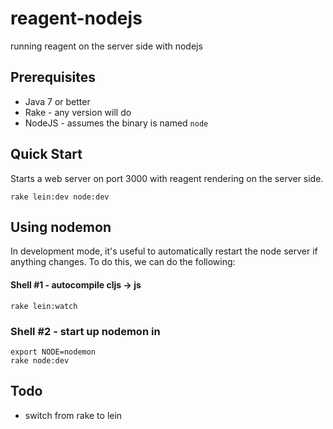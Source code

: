 # reagent-nodejs
running reagent on the server side with nodejs

## Prerequisites

* Java 7 or better
* Rake - any version will do
* NodeJS - assumes the binary is named ```node```

## Quick Start

Starts a web server on port 3000 with reagent rendering on the server side.

```
rake lein:dev node:dev
```

## Using nodemon

In development mode, it's useful to automatically restart the node server if anything changes.  To do this, we can do the following:

#### Shell #1 - autocompile cljs -> js

```
rake lein:watch
```

### Shell #2 - start up nodemon in 

```
export NODE=nodemon
rake node:dev
```

## Todo

* switch from rake to lein


